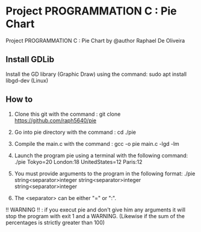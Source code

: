 # Project PROGRAMMATION C : Pie Chart
Project PROGRAMMATION C : Pie Chart by @author Raphael De Oliveira

## Install GDLib

Install the GD library (Graphic Draw) using the command: sudo apt install libgd-dev (Linux)

## How to

1)  Clone this git with the command : git clone https://github.com/raph5640/pie
2)  Go into pie directory with the command : cd ./pie
3)  Compile the main.c with the command : gcc -o pie main.c -lgd -lm 

4) Launch the program pie using a terminal with the following command: ./pie Tokyo=20 London:18 UnitedStates=12 Paris:12
5) You must provide arguments to the program in the following format: ./pie string\<separator>integer  string\<separator>integer  string\<separator>integer
6) The \<separator> can be either "=" or ":".

!! WARNING !! : if you execut pie and don't give him any arguments it will stop the program with exit 1 and a WARNING. (Likewise if the sum of the percentages is strictly greater than 100)
